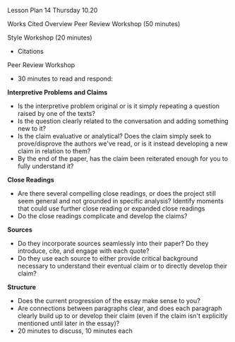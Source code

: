 Lesson Plan 14
Thursday 10.20

Works Cited Overview
Peer Review Workshop (50 minutes)

Style Workshop (20 minutes)
- Citations 

Peer Review Workshop
- 30 minutes to read and respond:

**Interpretive Problems and Claims**   
  - Is the interpretive problem original or is it simply repeating a question raised by one of the texts?
  - Is the question clearly related to the conversation and adding something new to it?
  - Is the claim evaluative or analytical? Does the claim simply seek to prove/disprove the authors we've read, or is it instead developing a new claim in relation to them?
  - By the end of the paper, has the claim been reiterated enough for you to fully understand it?   
  
**Close Readings**   
  - Are there several compelling close readings, or does the project still seem general and not grounded in specific analysis? Identify moments that could use further close reading or expanded close readings
  - Do the close readings complicate and develop the claims?
  
**Sources**   
  - Do they incorporate sources seamlessly into their paper? Do they introduce, cite, and engage with each quote?
  - Do they use each source to either provide critical background necessary to understand their eventual claim or to directly develop their claim?
  
**Structure**   
  - Does the current progression of the essay make sense to you?
  - Are connections between paragraphs clear, and does each paragraph clearly build up to or develop their claim (even if the claim isn't explicitly mentioned until later in the essay)?
- 20 minutes to discuss, 10 minutes each
